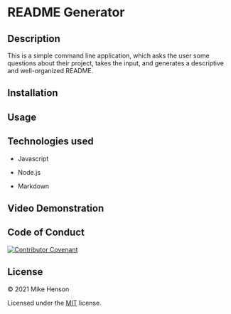 # README Generator

## Description

This is a simple command line application, which asks the user some questions about their project, takes the input, and generates a descriptive and well-organized README.

## Installation

## Usage

## Technologies used

* Javascript

* Node.js

* Markdown

## Video Demonstration

## Code of Conduct

[![Contributor Covenant](https://img.shields.io/badge/Contributor%20Covenant-v2.0%20adopted-ff69b4.svg)](code_of_conduct.md)

## License

&copy; 2021 Mike Henson

Licensed under the [MIT](LICENSE.txt) license.